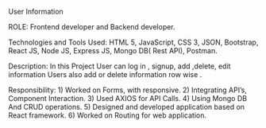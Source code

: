 User Information

ROLE: Frontend developer and Backend developer.

Technologies and Tools Used: HTML 5, JavaScript, CSS 3, JSON,
Bootstrap, React JS, Node JS, Express JS, Mongo DB( Rest API), Postman.

Description: In this Project User can log in , signup, add ,delete, edit
information Users also add or delete information row wise .

Responsibility: 1) Worked on Forms, with responsive. 2) Integrating API’s,
Component Interaction. 3) Used AXIOS for API Calls. 4) Using Mongo DB
And CRUD operations. 5) Designed and developed application based on
React framework. 6) Worked on Routing for web application.

